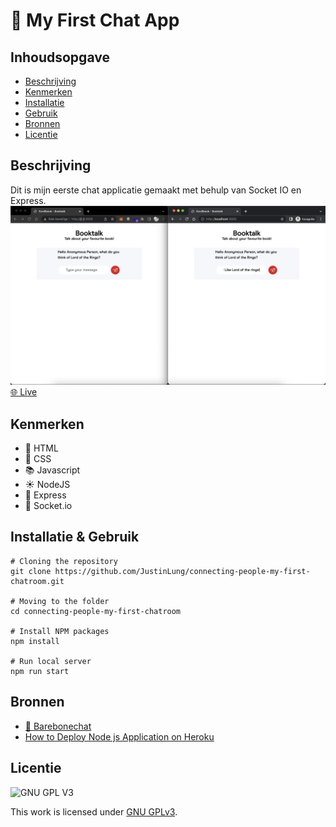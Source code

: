 # 🚀 My First Chat App

## Inhoudsopgave

  * [Beschrijving](#beschrijving)
  * [Kenmerken](#kenmerken)
  * [Installatie](#installatie)
  * [Gebruik](#gebruik)
  * [Bronnen](#bronnen)
  * [Licentie](#licentie)

## Beschrijving
Dit is mijn eerste chat applicatie gemaakt met behulp van Socket IO en Express.
![mockup image](https://github.com/JustinLung/connecting-people-my-first-chatroom/blob/main/docs/mockup.png?raw=true)
[🌐 Live](https://my-first-chatroom-justin.herokuapp.com/)

## Kenmerken
<!-- Bij Kenmerken staat welke technieken zijn gebruikt en hoe. Wat is de HTML structuur? Wat zijn de belangrijkste dingen in CSS? Wat is er met Javascript gedaan en hoe? Misschien heb je een framwork of library gebruikt? -->
- 🍔 HTML
- 👋 CSS
- 📚 Javascript
- ☀️ NodeJS
- 🚄 Express
- 🧦 Socket.io

## Installatie & Gebruik
```
# Cloning the repository
git clone https://github.com/JustinLung/connecting-people-my-first-chatroom.git

# Moving to the folder
cd connecting-people-my-first-chatroom

# Install NPM packages
npm install

# Run local server
npm run start
```

## Bronnen
- [📱 Barebonechat](https://github.com/ju5tu5/barebonechat)
- [How to Deploy Node js Application on Heroku](https://www.youtube.com/watch?v=maNWl202vy4&t=211s)

## Licentie

![GNU GPL V3](https://www.gnu.org/graphics/gplv3-127x51.png)

This work is licensed under [GNU GPLv3](./LICENSE).
